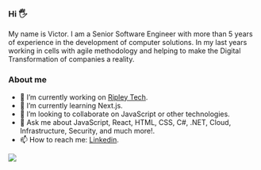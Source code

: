 ### Hi 🖐

My name is Victor. I am a Senior Software Engineer with more than 5 years of experience in the development of computer solutions. In my last years working in cells with agile methodology and helping to make the Digital Transformation of companies a reality.

### About me

- 🔭 I’m currently working on [Ripley Tech](https://www.linkedin.com/company/ripley/).
- 🌱 I’m currently learning Next.js.
- 👯 I’m looking to collaborate on JavaScript or other technologies.
- 💬 Ask me about JavaScript, React, HTML, CSS, C#, .NET, Cloud, Infrastructure, Security, and much more!.
- 📫 How to reach me: [Linkedin](https://www.linkedin.com/in/vicasas/).

![](https://komarev.com/ghpvc/?username=vicasas&color=blueviolet)

<!--
**vicasas/vicasas** is a ✨ _special_ ✨ repository because its `README.md` (this file) appears on your GitHub profile.

Here are some ideas to get you started:

- 🔭 I’m currently working on ...
- 🌱 I’m currently learning ...
- 👯 I’m looking to collaborate on ...
- 🤔 I’m looking for help with ...
- 💬 Ask me about ...
- 📫 How to reach me: ...
- 😄 Pronouns: ...
- ⚡ Fun fact: ...
-->
